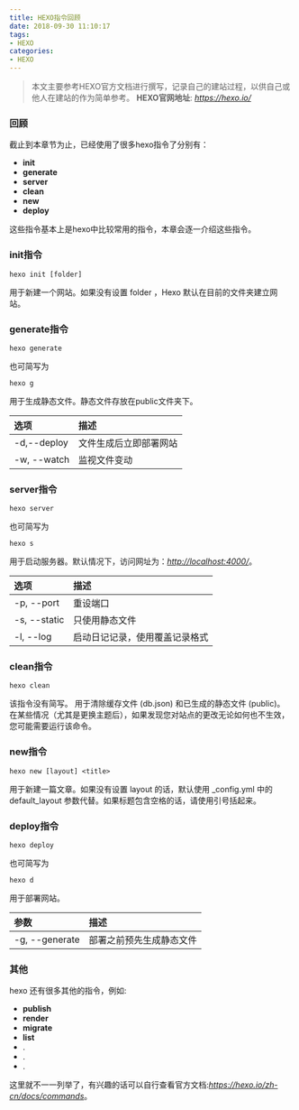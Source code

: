 ```yaml
---
title: HEXO指令回顾
date: 2018-09-30 11:10:17
tags:
- HEXO
categories:
- HEXO
---
```


> 本文主要参考HEXO官方文档进行撰写，记录自己的建站过程，以供自己或他人在建站的作为简单参考。
> __HEXO官网地址__: _<https://hexo.io/>_

### 回顾
截止到本章节为止，已经使用了很多hexo指令了分别有：

- __init__
- __generate__
- __server__
- __clean__
- __new__
- __deploy__

这些指令基本上是hexo中比较常用的指令，本章会逐一介绍这些指令。

<!-- more -->

### init指令
```
hexo init [folder]
```
用于新建一个网站。如果没有设置 folder ，Hexo 默认在目前的文件夹建立网站。

### generate指令
```
hexo generate
```
也可简写为
```
hexo g
```
用于生成静态文件。静态文件存放在public文件夹下。

|选项|描述
|:------|:------|
|-d,--deploy|文件生成后立即部署网站
|-w, --watch|监视文件变动

### server指令
```
hexo server
```
也可简写为
```
hexo s
```
用于启动服务器。默认情况下，访问网址为：_<http://localhost:4000/>_。

|选项|描述
|:------|:------|
|-p, --port|重设端口
|-s, --static|只使用静态文件
|-l, --log|启动日记记录，使用覆盖记录格式

### clean指令
```
hexo clean
```
该指令没有简写。
用于清除缓存文件 (db.json) 和已生成的静态文件 (public)。
在某些情况（尤其是更换主题后），如果发现您对站点的更改无论如何也不生效，您可能需要运行该命令。

### new指令
```
hexo new [layout] <title>
```
用于新建一篇文章。如果没有设置 layout 的话，默认使用 _config.yml 中的 default_layout 参数代替。如果标题包含空格的话，请使用引号括起来。

### deploy指令
```
hexo deploy
```
也可简写为
```
hexo d
```
用于部署网站。

|参数|描述
|:------|:------|
|-g, --generate|部署之前预先生成静态文件

### 其他
hexo 还有很多其他的指令，例如:
- __publish__
- __render__
- __migrate__
- __list__
- .
- .
- .

这里就不一一列举了，有兴趣的话可以自行查看官方文档:_<https://hexo.io/zh-cn/docs/commands>_。